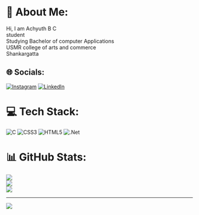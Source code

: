 # 💫 About Me:
Hi, I am Achyuth B C<br>student<br>Studying Bachelor of computer Applications<br>USMR college of arts and commerce<br>Shankargatta


## 🌐 Socials:
[![Instagram](https://img.shields.io/badge/Instagram-%23E4405F.svg?logo=Instagram&logoColor=white)](https://instagram.com/achyuth_b_c) [![LinkedIn](https://img.shields.io/badge/LinkedIn-%230077B5.svg?logo=linkedin&logoColor=white)](https://linkedin.com/in/https://www.linkedin.com/in/achyuth-b-c-00593230a?utm_source=share&utm_campaign=share_via&utm_content=profile&utm_medium=android_app) 

# 💻 Tech Stack:
![C](https://img.shields.io/badge/c-%2300599C.svg?style=for-the-badge&logo=c&logoColor=white) ![CSS3](https://img.shields.io/badge/css3-%231572B6.svg?style=for-the-badge&logo=css3&logoColor=white) ![HTML5](https://img.shields.io/badge/html5-%23E34F26.svg?style=for-the-badge&logo=html5&logoColor=white) ![.Net](https://img.shields.io/badge/.NET-5C2D91?style=for-the-badge&logo=.net&logoColor=white) 
# 📊 GitHub Stats:
![](https://github-readme-stats.vercel.app/api?username=Achyuth-13&theme=dark&hide_border=true&include_all_commits=false&count_private=false)<br/>
![](https://github-readme-streak-stats.herokuapp.com/?user=Achyuth-13&theme=dark&hide_border=true)<br/>
![](https://github-readme-stats.vercel.app/api/top-langs/?username=Achyuth-13&theme=dark&hide_border=true&include_all_commits=false&count_private=false&layout=compact)

---
[![](https://visitcount.itsvg.in/api?id=Achyuth-13&icon=0&color=0)](https://visitcount.itsvg.in)

<!-- Proudly created with GPRM ( https://gprm.itsvg.in ) -->

